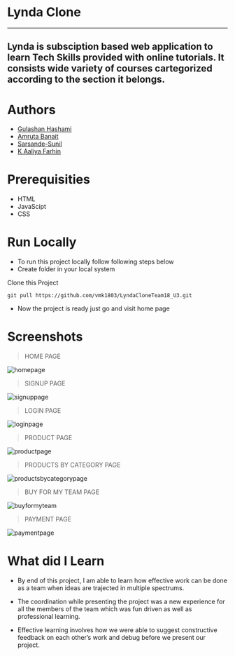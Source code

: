 # Lynda Clone

---

## Lynda is subsciption based web application to learn Tech Skills provided with online tutorials. It consists wide variety of courses cartegorized according to the section it belongs.

# Authors

- [Gulashan Hashami ](https://github.com/gulashanhashami)
- [Amruta Banait ](https://github.com/amrutaBanait)
- [Sarsande-Sunil](https://github.com/Sarsande-Sunil)
- [K Aaliya Farhin](https://github.com/aaliyafari)

# Prerequisities

- HTML
- JavaScipt
- CSS

# Run Locally

- To run this project locally follow following steps below
- Create folder in your local system

Clone this Project

`git pull https://github.com/vmk1803/LyndaCloneTeam18_U3.git`

- Now the project is ready just go and visit home page

# Screenshots

> HOME PAGE

![homepage](https://miro.medium.com/max/1050/1*xq62yhMyV26VhuNTDMKL6w.png)

> SIGNUP PAGE

![signuppage](https://miro.medium.com/max/1050/1*DdAM0auiIETlmWbG0tJPgA.png)

> LOGIN PAGE

![loginpage](https://miro.medium.com/max/1050/1*LC8iqvGRrMb68XyDE4Pvqw.png)

> PRODUCT PAGE

![productpage](https://miro.medium.com/max/1050/1*TCLqnYOqJf-_mBW8nOArbA.jpeg)

> PRODUCTS BY CATEGORY PAGE

![productsbycategorypage](https://miro.medium.com/max/1050/1*S-5xauTxd9xCVDMaNrl-Pg.jpeg)

> BUY FOR MY TEAM PAGE

![buyformyteam](https://miro.medium.com/max/1050/1*YsUSD2w_CeKXqTcs-B9RSQ.png)

> PAYMENT PAGE

![paymentpage](https://miro.medium.com/max/1050/1*p1d96QMSkRXzq2iYzL2Hxg.jpeg)

# What did I Learn

- By end of this project, I am able to learn how effective work can be done as a team when ideas are trajected in multiple spectrums.

- The coordination while presenting the project was a new experience for all the members of the team which was fun driven as well as professional learning.

- Effective learning involves how we were able to suggest constructive feedback on each other’s work and debug before we present our project.
